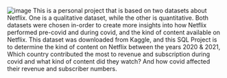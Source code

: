 ![image](https://github.com/omohyea/personalproject/assets/135113341/e52748dd-3a59-4a54-89be-d65c8ea24d59)
This is a personal project that is based on two datasets about Netflix. One is a qualitative dataset, while the other is quantitative. Both datasets were chosen in-order to create more insights into how Netflix performed pre-covid and during covid, and the kind of content available on Netflix.
This dataset was downloaded from Kaggle, and this SQL Project is to determine the kind of content on Netflix between the years 2020 & 2021, Which country contributed the most to revenue and subscription during covid and what kind of content did they watch? And how covid affected their revenue and subscriber numbers.

